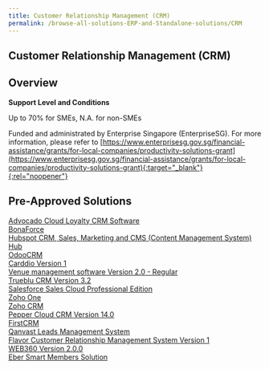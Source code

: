 ```yaml
---
title: Customer Relationship Management (CRM)
permalink: /browse-all-solutions-ERP-and-Standalone-solutions/CRM
---
```


## Customer Relationship Management (CRM)
## Overview

**Support Level and Conditions**

Up to 70% for SMEs, N.A. for non-SMEs

Funded and administrated by Enterprise Singapore (EnterpriseSG). For more information, please refer to [https://www.enterprisesg.gov.sg/financial-assistance/grants/for-local-companies/productivity-solutions-grant](https://www.enterprisesg.gov.sg/financial-assistance/grants/for-local-companies/productivity-solutions-grant){:target="_blank"}{:rel="noopener"}

## Pre-Approved Solutions

<a href='/productivity-solutions-grant/solutionrepo/solution110' target='_blank'>Advocado Cloud Loyalty CRM Software</a><br>
<a href='/productivity-solutions-grant/solutionrepo/solution250' target='_blank'>BonaForce</a><br>
<a href='/productivity-solutions-grant/solutionrepo/solution464' target='_blank'>Hubspot CRM, Sales, Marketing and CMS (Content Management System) Hub</a><br>
<a href='/productivity-solutions-grant/solutionrepo/solution1079' target='_blank'>OdooCRM </a><br>
<a href='/productivity-solutions-grant/solutionrepo/solution1167' target='_blank'>Carddio Version 1 </a><br>
<a href='/productivity-solutions-grant/solutionrepo/solution1286' target='_blank'>Venue management software Version 2.0 - Regular</a><br>
<a href='/productivity-solutions-grant/solutionrepo/solution1345' target='_blank'>Trueblu CRM Version 3.2</a><br>
<a href='/productivity-solutions-grant/solutionrepo/solution1511' target='_blank'>Salesforce Sales Cloud Professional Edition</a><br>
<a href='/productivity-solutions-grant/solutionrepo/solution1527' target='_blank'>Zoho One</a><br>
<a href='/productivity-solutions-grant/solutionrepo/solution1918' target='_blank'>Zoho CRM</a><br>
<a href='/productivity-solutions-grant/solutionrepo/solution2283' target='_blank'>Pepper Cloud CRM Version 14.0</a><br>
<a href='/productivity-solutions-grant/solutionrepo/solution2486' target='_blank'>FirstCRM</a><br>
<a href='/productivity-solutions-grant/solutionrepo/solution2554' target='_blank'>Qanvast Leads Management System</a><br>
<a href='/productivity-solutions-grant/solutionrepo/solution2645' target='_blank'>Flavor Customer Relationship Management System Version 1</a><br>
<a href='/productivity-solutions-grant/solutionrepo/solution2710' target='_blank'>WEB360 Version 2.0.0</a><br>
<a href='/productivity-solutions-grant/solutionrepo/solution2871' target='_blank'>Eber Smart Members Solution</a><br>
